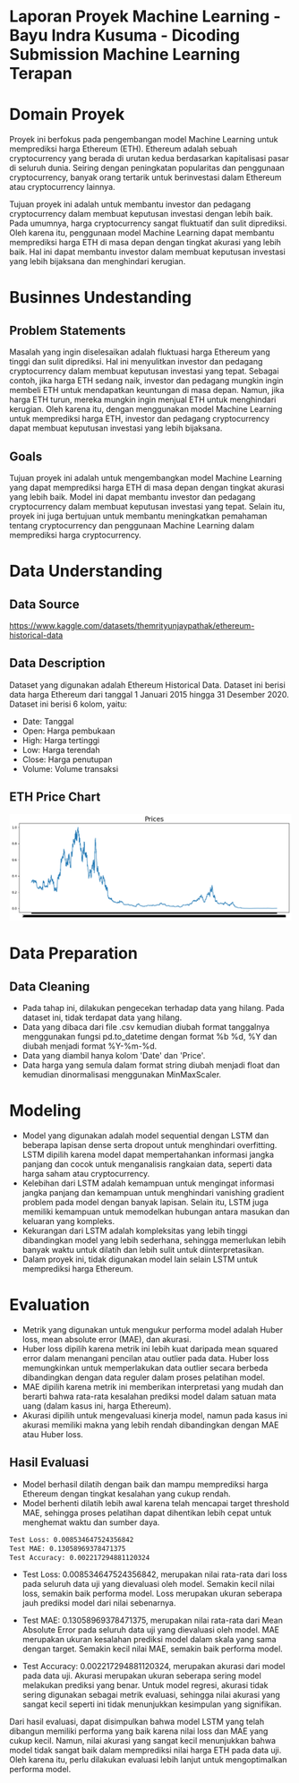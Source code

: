 # Laporan Proyek Machine Learning - Bayu Indra Kusuma - Dicoding Submission Machine Learning Terapan

# Domain Proyek
Proyek ini berfokus pada pengembangan model Machine Learning untuk memprediksi harga Ethereum (ETH). Ethereum adalah sebuah cryptocurrency yang berada di urutan kedua berdasarkan kapitalisasi pasar di seluruh dunia. Seiring dengan peningkatan popularitas dan penggunaan cryptocurrency, banyak orang tertarik untuk berinvestasi dalam Ethereum atau cryptocurrency lainnya.

Tujuan proyek ini adalah untuk membantu investor dan pedagang cryptocurrency dalam membuat keputusan investasi dengan lebih baik. Pada umumnya, harga cryptocurrency sangat fluktuatif dan sulit diprediksi. Oleh karena itu, penggunaan model Machine Learning dapat membantu memprediksi harga ETH di masa depan dengan tingkat akurasi yang lebih baik. Hal ini dapat membantu investor dalam membuat keputusan investasi yang lebih bijaksana dan menghindari kerugian.

# Businnes Undestanding
## Problem Statements
Masalah yang ingin diselesaikan adalah fluktuasi harga Ethereum yang tinggi dan sulit diprediksi. Hal ini menyulitkan investor dan pedagang cryptocurrency dalam membuat keputusan investasi yang tepat. Sebagai contoh, jika harga ETH sedang naik, investor dan pedagang mungkin ingin membeli ETH untuk mendapatkan keuntungan di masa depan. Namun, jika harga ETH turun, mereka mungkin ingin menjual ETH untuk menghindari kerugian. Oleh karena itu, dengan menggunakan model Machine Learning untuk memprediksi harga ETH, investor dan pedagang cryptocurrency dapat membuat keputusan investasi yang lebih bijaksana.
## Goals
Tujuan proyek ini adalah untuk mengembangkan model Machine Learning yang dapat memprediksi harga ETH di masa depan dengan tingkat akurasi yang lebih baik. Model ini dapat membantu investor dan pedagang cryptocurrency dalam membuat keputusan investasi yang tepat. Selain itu, proyek ini juga bertujuan untuk membantu meningkatkan pemahaman tentang cryptocurrency dan penggunaan Machine Learning dalam memprediksi harga cryptocurrency.

# Data Understanding
## Data Source
https://www.kaggle.com/datasets/themrityunjaypathak/ethereum-historical-data

## Data Description
Dataset yang digunakan adalah Ethereum Historical Data. Dataset ini berisi data harga Ethereum dari tanggal 1 Januari 2015 hingga 31 Desember 2020. Dataset ini berisi 6 kolom, yaitu:
* Date: Tanggal
* Open: Harga pembukaan
* High: Harga tertinggi
* Low: Harga terendah
* Close: Harga penutupan
* Volume: Volume transaksi
## ETH Price Chart
![Image](eth_price_chart.png)

# Data Preparation
## Data Cleaning
* Pada tahap ini, dilakukan pengecekan terhadap data yang hilang. Pada dataset ini, tidak terdapat data yang hilang. 
* Data yang dibaca dari file .csv kemudian diubah format tanggalnya menggunakan fungsi pd.to_datetime dengan format %b %d, %Y dan diubah menjadi format %Y-%m-%d.
* Data yang diambil hanya kolom 'Date' dan 'Price'.
* Data harga yang semula dalam format string diubah menjadi float dan kemudian dinormalisasi menggunakan MinMaxScaler.

# Modeling
* Model yang digunakan adalah model sequential dengan LSTM dan beberapa lapisan dense serta dropout untuk menghindari overfitting. LSTM dipilih karena model dapat mempertahankan informasi jangka panjang dan cocok untuk menganalisis rangkaian data, seperti data harga saham atau cryptocurrency.
* Kelebihan dari LSTM adalah kemampuan untuk mengingat informasi jangka panjang dan kemampuan untuk menghindari vanishing gradient problem pada model dengan banyak lapisan. Selain itu, LSTM juga memiliki kemampuan untuk memodelkan hubungan antara masukan dan keluaran yang kompleks.
* Kekurangan dari LSTM adalah kompleksitas yang lebih tinggi dibandingkan model yang lebih sederhana, sehingga memerlukan lebih banyak waktu untuk dilatih dan lebih sulit untuk diinterpretasikan.
* Dalam proyek ini, tidak digunakan model lain selain LSTM untuk memprediksi harga Ethereum.
# Evaluation
* Metrik yang digunakan untuk mengukur performa model adalah Huber loss, mean absolute error (MAE), dan akurasi.
* Huber loss dipilih karena metrik ini lebih kuat daripada mean squared error dalam menangani pencilan atau outlier pada data. Huber loss memungkinkan untuk memperlakukan data outlier secara berbeda dibandingkan dengan data reguler dalam proses pelatihan model.
* MAE dipilih karena metrik ini memberikan interpretasi yang mudah dan berarti bahwa rata-rata kesalahan prediksi model dalam satuan mata uang (dalam kasus ini, harga Ethereum).
* Akurasi dipilih untuk mengevaluasi kinerja model, namun pada kasus ini akurasi memiliki makna yang lebih rendah dibandingkan dengan MAE atau Huber loss.
## Hasil Evaluasi
* Model berhasil dilatih dengan baik dan mampu memprediksi harga Ethereum dengan tingkat kesalahan yang cukup rendah.
* Model berhenti dilatih lebih awal karena telah mencapai target threshold MAE, sehingga proses pelatihan dapat dihentikan lebih cepat untuk menghemat waktu dan sumber daya.

```
Test Loss: 0.008534647524356842
Test MAE: 0.13058969378471375
Test Accuracy: 0.002217294881120324
```

* Test Loss: 0.008534647524356842, merupakan nilai rata-rata dari loss pada seluruh data uji yang dievaluasi oleh model. Semakin kecil nilai loss, semakin baik performa model. Loss merupakan ukuran seberapa jauh prediksi model dari nilai sebenarnya.

* Test MAE: 0.13058969378471375, merupakan nilai rata-rata dari Mean Absolute Error pada seluruh data uji yang dievaluasi oleh model. MAE merupakan ukuran kesalahan prediksi model dalam skala yang sama dengan target. Semakin kecil nilai MAE, semakin baik performa model.

* Test Accuracy: 0.002217294881120324, merupakan akurasi dari model pada data uji. Akurasi merupakan ukuran seberapa sering model melakukan prediksi yang benar. Untuk model regresi, akurasi tidak sering digunakan sebagai metrik evaluasi, sehingga nilai akurasi yang sangat kecil seperti ini tidak menunjukkan kesimpulan yang signifikan.

Dari hasil evaluasi, dapat disimpulkan bahwa model LSTM yang telah dibangun memiliki performa yang baik karena nilai loss dan MAE yang cukup kecil. Namun, nilai akurasi yang sangat kecil menunjukkan bahwa model tidak sangat baik dalam memprediksi nilai harga ETH pada data uji. Oleh karena itu, perlu dilakukan evaluasi lebih lanjut untuk mengoptimalkan performa model.
